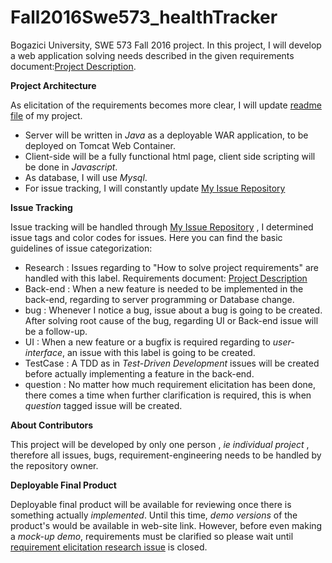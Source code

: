 # Fall2016Swe573_healthTracker

Bogazici University, SWE 573 Fall 2016 project.
In this project, I will develop a web application solving needs described in the given requirements document:[Project Description](https://github.com/Mephala/Fall2016Swe573_healthTracker/blob/master/SWE573_projectdescription.pdf).

**Project Architecture**

As elicitation of the requirements becomes more clear, I will update [readme file](https://github.com/Mephala/Fall2016Swe573_healthTracker/edit/master/README.md) of my project.

* Server will be written in *Java* as a deployable WAR application, to be deployed on Tomcat Web Container.
* Client-side will be a fully functional html page, client side scripting will be done in *Javascript*.
* As database, I will use *Mysql*.
* For issue tracking, I will constantly update [My Issue Repository](https://github.com/Mephala/Fall2016Swe573_healthTracker/issues)


**Issue Tracking**

Issue tracking will be handled through [My Issue Repository](https://github.com/Mephala/Fall2016Swe573_healthTracker/issues) , I determined issue tags and color codes for issues. Here you can find the basic guidelines of issue categorization:

* Research : Issues regarding to "How to solve project requirements" are handled with this label. Requirements document: [Project Description](https://github.com/Mephala/Fall2016Swe573_healthTracker/blob/master/SWE573_projectdescription.pdf)
* Back-end : When a new feature is needed to be implemented in the back-end, regarding to server programming or Database change.
* bug      : Whenever I notice a bug, issue about a bug is going to be created. After solving root cause of the bug, regarding UI or Back-end issue will be a follow-up.
* UI       : When a new feature or a bugfix is required regarding to *user-interface*, an issue with this label is going to be created.
* TestCase : A TDD as in *Test-Driven Development* issues will be created before actually implementing a feature in the back-end.
* question : No matter how much requirement elicitation has been done, there comes a time when further clarification is required, this is when *question* tagged issue will be created.

**About Contributors**

This project will be developed by only one person , *ie individual project* , therefore all issues, bugs, requirement-engineering needs to be handled by the repository owner.

**Deployable Final Product**

Deployable final product will be available for reviewing once there is something actually *implemented*. Until this time, *demo versions* of the product's would be available in web-site link.
However, before even making a *mock-up demo*, requirements must be clarified so please wait until [requirement elicitation research issue](https://github.com/Mephala/Fall2016Swe573_healthTracker/issues/1) is closed.







